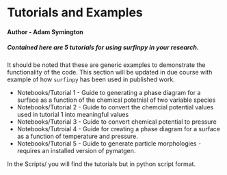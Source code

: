 # Tutorials and Examples
  
#### Author - Adam Symington

##### Contained here are 5 tutorials for using surfinpy in your research. 

It should be noted that these are generic examples to demonstrate the functionality of the code. This section will be updated in due course
with example of how `surfinpy` has been used in published work.


- Notebooks/Tutorial 1 - Guide to generating a phase diagram for a surface as a function of the chemical potetnial of two variable species
- Notebooks/Tutorial 2 - Guide to convert the chemcial potential values used in tutorial 1 into meaningful values
- Notebooks/Tutorial 3 - Guide to convert chemical potential to pressure
- Notebooks/Tutroial 4 - Guide for creating a phase diagram for a surface as a function of temperature and pressure. 
- Notebooks/Tutorial 5 - Guide to generate particle morphologies - requires an installed version of pymatgen. 

In the Scripts/ you will find the tutorials but in python script format. 
